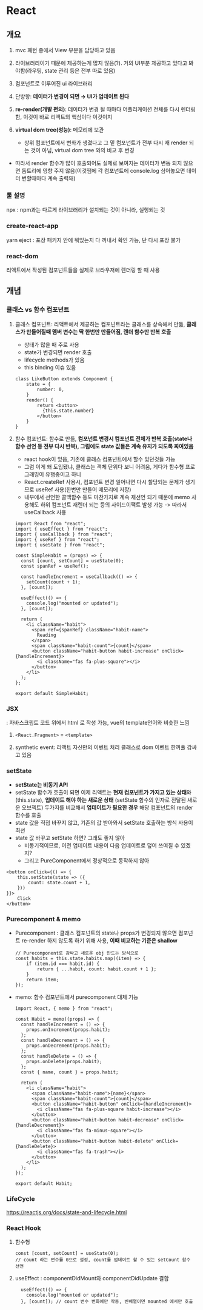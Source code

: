 # React

## 개요

1. mvc 패턴 중에서 View 부분을 담당하고 있음

2. 라이브러리이기 때문에 제공하는게 많지 않음(?). 거의 UI부분 제공하고 있다고 봐야함(라우팅, state 관리 등은 전부 따로 있음)

3. 컴포넌트로 이루어진 ui 라이브러리

4. 단방향: **데이터가 변경이 되면 → UI가 업데이트 된다**

5. **re-render(개발 편의)**: 데이터가 변경 될 때마다 어플리케이션 전체를 다시 렌더링 함, 이것이 바로 리액트의 핵심이다 이것이지

6. **virtual dom tree(성능)**: 메모리에 보관

   - 상위 컴포넌트에서 변화가 생겼다고 그 밑 컴포넌트가 전부 다시 재 render 되는 것이 아님, virtual dom tree 와의 비교 후 변경 
- 따라서 render 함수가 많이 호출되어도 실제로 보여지는 데이터가 변동 되지 않으면 돔트리에 영향 주지 않음(이것땜에 각 컴포넌트에 console.log 심어놓으면 데이터 변할때마다 계속 출력돼)
   
   

### 툴 설명

npx : npm과는 다르게 라이브러리가 설치되는 것이 아니라, 실행되는 것



### create-react-app

yarn eject : 포장 패키지 안에 뭐있는지 다 꺼내서 확인 가능, 단 다시 포장 불가



### react-dom

리액트에서 작성된 컴포넌트들을 실제로 브라우저에 렌더링 할 때 사용



## 개념

### 클래스 vs 함수 컴포넌트

1. 클래스 컴포넌트: 리액트에서 제공하는 컴포넌트라는 클래스를 상속해서 만듦, **클래스가 만들어질때 멤버 변수는 딱 한번만 만들어짐, 렌더 함수만 반복 호출**

   - 상태가 많을 때 주로 사용
   - state가 변경되면 render 호출
   - lifecycle methods가 있음
   - this binding 이슈 있음

   ```react
   class LikeButton extends Component {
       state = {
           number: 0,
       }
       render() {
           return <button>
             {this.state.number}
           </button>
       }
   }
   ```

   

2. 함수 컴포넌트: 함수로 만듦, **컴포넌트 변경시 컴포넌트 전체가 반복 호출(state나 함수 선언 등 전부 다시 반복), 그럼에도 state 값들은 계속 유지가 되도록 짜여있음**

   - react hook이 있음, 기존에 클래스 컴포넌트에서 할수 있던것들 가능
   - 그럼 이게 왜 도입됐냐, 클래스는 객체 단위다 보니 어려움, 게다가 함수형 프로그래밍이 유행중이고 하니
   - React.createRef 사용시, 컴포넌트 변경 일어나면 다시 할당되는 문제가 생기므로 useRef 사용(한번만 만들어 메모리에 저장)
   - 내부에서 선언한 콜백함수 등도 마찬가지로 계속 재선언 되기 때문에 memo 사용해도 하위 컴포넌트 재렌더 되는 등의 사이드이팩트 발생 가능 -> 따라서 useCallback 사용

   ```react
   import React from "react";
   import { useEffect } from "react";
   import { useCallback } from "react";
   import { useRef } from "react";
   import { useState } from "react";
   
   const SimpleHabit = (props) => {
     const [count, setCount] = useState(0);
     const spanRef = useRef();
   
     const handleIncrement = useCallback(() => {
       setCount(count + 1);
     }, [count]);
   
     useEffect(() => {
       console.log("mounted or updated");
     }, [count]);
   
     return (
       <li className="habit">
         <span ref={spanRef} className="habit-name">
           Reading
         </span>
         <span className="habit-count">{count}</span>
         <button className="habit-button habit-increase" onClick={handleIncrement}>
           <i className="fas fa-plus-square"></i>
         </button>
       </li>
     );
   };
   
   export default SimpleHabit;
   ```

   

### JSX

: 자바스크립트 코드 위에서 html 로 작성 가능, vue의 template언어와 비슷한 느낌

1. `<React.Fragment>` = `<template>`

2. synthetic event: 리액트 자신만의 이벤트 처리 클래스로 dom 이벤트 한꺼풀 감싸고 있음



### setState

-  **setState는 비동기 API**
- setState 함수가 호출이 되면 이제 리액트는 **현재 컴포넌트가 가지고 있는 상태**와 (this.state), **업데이트 해야 하는 새로운 상태** (setState 함수의 인자로 전달된 새로운 오브젝트) 두가지를 비교해서 **업데이트가 필요한 경우** 해당 컴포넌트의 render 함수를 호출
- state 값을 직접 바꾸지 않고, 기존의 값 받아와서 setState 호출하는 방식 사용이 최선
- state 값 바꾸고 setState 하면? 그래도 좋지 않아
  - 비동기적이므로, 이전 업데이트 내용이 다음 업데이트로 덮어 쓰여질 수 있겠지?
  - 그리고 PureComponent에서 정상적으로 동작하지 않아

```react
<button onClick={() => {
    this.setState(state => ({
        count: state.count + 1,
    }))
}}>
    Click
</button>
```



### Purecomponent & memo

- Purecomponent : 클래스 컴포넌트의 state나 props가 변경되지 않으면 컴포넌트 re-render 하지 않도록 하기 위해 사용, **이때 비교하는 기준은 shallow**

  ```react
  // Purecomponent로 감싸고 새로운 obj 만드는 방식으로
  const habits = this.state.habits.map((item) => {
      if (item.id === habit.id) {
          return { ...habit, count: habit.count + 1 };
      }
      return item;
  });
  ```

  

- memo: 함수 컴포넌트에서 purecomponent 대체 기능

  ```react
  import React, { memo } from "react";
  
  const Habit = memo((props) => {
    const handleIncrement = () => {
      props.onIncrement(props.habit);
    };
    const handleDecrement = () => {
      props.onDecrement(props.habit);
    };
    const handleDelete = () => {
      props.onDelete(props.habit);
    };
    const { name, count } = props.habit;
  
    return (
      <li className="habit">
        <span className="habit-name">{name}</span>
        <span className="habit-count">{count}</span>
        <button className="habit-button" onClick={handleIncrement}>
          <i className="fas fa-plus-square habit-increase"></i>
        </button>
        <button className="habit-button habit-decrease" onClick={handleDecrement}>
          <i className="fas fa-minus-square"></i>
        </button>
        <button className="habit-button habit-delete" onClick={handleDelete}>
          <i className="fas fa-trash"></i>
        </button>
      </li>
    );
  });
  
  export default Habit;
  ```

  

### LifeCycle

https://reactjs.org/docs/state-and-lifecycle.html



### React Hook

1. 함수형

   ```react
   const [count, setCount] = useState(0);
   // count 라는 변수를 0으로 설정, count를 업데이트 할 수 있는 setCount 함수 선언
   ```

2. useEffect : componentDidMount와 componentDidUpdate 결합

   ```react
     useEffect(() => {
       console.log("mounted or updated");
     }, [count]); // count 변수 변화에만 작동, 빈배열이면 mounted 에서만 호출
   ```

   
